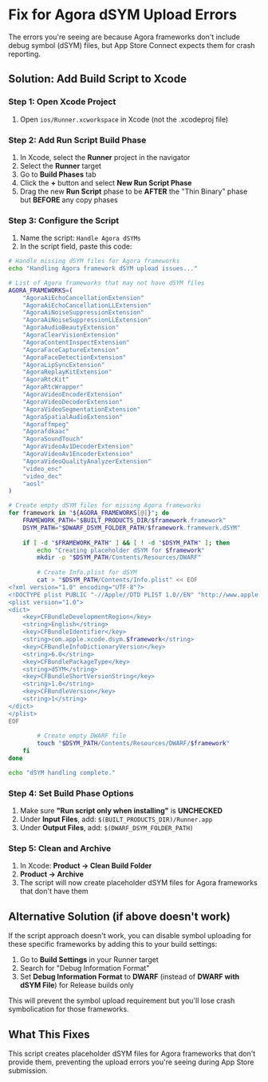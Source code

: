 # Fix for Agora dSYM Upload Errors

The errors you're seeing are because Agora frameworks don't include debug symbol (dSYM) files, but App Store Connect expects them for crash reporting.

## Solution: Add Build Script to Xcode

### Step 1: Open Xcode Project
1. Open `ios/Runner.xcworkspace` in Xcode (not the .xcodeproj file)

### Step 2: Add Run Script Build Phase
1. In Xcode, select the **Runner** project in the navigator
2. Select the **Runner** target
3. Go to **Build Phases** tab
4. Click the **+** button and select **New Run Script Phase**
5. Drag the new **Run Script** phase to be **AFTER** the "Thin Binary" phase but **BEFORE** any copy phases

### Step 3: Configure the Script
1. Name the script: `Handle Agora dSYMs`
2. In the script field, paste this code:

```bash
# Handle missing dSYM files for Agora frameworks
echo "Handling Agora framework dSYM upload issues..."

# List of Agora frameworks that may not have dSYM files
AGORA_FRAMEWORKS=(
    "AgoraAiEchoCancellationExtension"
    "AgoraAiEchoCancellationLLExtension"  
    "AgoraAiNoiseSuppressionExtension"
    "AgoraAiNoiseSuppressionLLExtension"
    "AgoraAudioBeautyExtension"
    "AgoraClearVisionExtension"
    "AgoraContentInspectExtension"
    "AgoraFaceCaptureExtension"
    "AgoraFaceDetectionExtension"
    "AgoraLipSyncExtension"
    "AgoraReplayKitExtension"
    "AgoraRtcKit"
    "AgoraRtcWrapper"
    "AgoraVideoEncoderExtension"
    "AgoraVideoDecoderExtension"
    "AgoraVideoSegmentationExtension"
    "AgoraSpatialAudioExtension"
    "Agoraffmpeg"
    "Agorafdkaac"
    "AgoraSoundTouch"
    "AgoraVideoAv1DecoderExtension"
    "AgoraVideoAv1EncoderExtension"
    "AgoraVideoQualityAnalyzerExtension"
    "video_enc"
    "video_dec"
    "aosl"
)

# Create empty dSYM files for missing Agora frameworks
for framework in "${AGORA_FRAMEWORKS[@]}"; do
    FRAMEWORK_PATH="$BUILT_PRODUCTS_DIR/$framework.framework"
    DSYM_PATH="$DWARF_DSYM_FOLDER_PATH/$framework.framework.dSYM"
    
    if [ -d "$FRAMEWORK_PATH" ] && [ ! -d "$DSYM_PATH" ]; then
        echo "Creating placeholder dSYM for $framework"
        mkdir -p "$DSYM_PATH/Contents/Resources/DWARF"
        
        # Create Info.plist for dSYM
        cat > "$DSYM_PATH/Contents/Info.plist" << EOF
<?xml version="1.0" encoding="UTF-8"?>
<!DOCTYPE plist PUBLIC "-//Apple//DTD PLIST 1.0//EN" "http://www.apple.com/DTDs/PropertyList-1.0.dtd">
<plist version="1.0">
<dict>
    <key>CFBundleDevelopmentRegion</key>
    <string>English</string>
    <key>CFBundleIdentifier</key>
    <string>com.apple.xcode.dsym.$framework</string>
    <key>CFBundleInfoDictionaryVersion</key>
    <string>6.0</string>
    <key>CFBundlePackageType</key>
    <string>dSYM</string>
    <key>CFBundleShortVersionString</key>
    <string>1.0</string>
    <key>CFBundleVersion</key>
    <string>1</string>
</dict>
</plist>
EOF
        
        # Create empty DWARF file
        touch "$DSYM_PATH/Contents/Resources/DWARF/$framework"
    fi
done

echo "dSYM handling complete."
```

### Step 4: Set Build Phase Options
1. Make sure **"Run script only when installing"** is **UNCHECKED**
2. Under **Input Files**, add: `$(BUILT_PRODUCTS_DIR)/Runner.app`
3. Under **Output Files**, add: `$(DWARF_DSYM_FOLDER_PATH)`

### Step 5: Clean and Archive
1. In Xcode: **Product → Clean Build Folder**
2. **Product → Archive** 
3. The script will now create placeholder dSYM files for Agora frameworks that don't have them

## Alternative Solution (if above doesn't work)

If the script approach doesn't work, you can disable symbol uploading for these specific frameworks by adding this to your build settings:

1. Go to **Build Settings** in your Runner target
2. Search for "Debug Information Format"  
3. Set **Debug Information Format** to **DWARF** (instead of **DWARF with dSYM File**) for Release builds only

This will prevent the symbol upload requirement but you'll lose crash symbolication for those frameworks.

## What This Fixes

This script creates placeholder dSYM files for Agora frameworks that don't provide them, preventing the upload errors you're seeing during App Store submission.